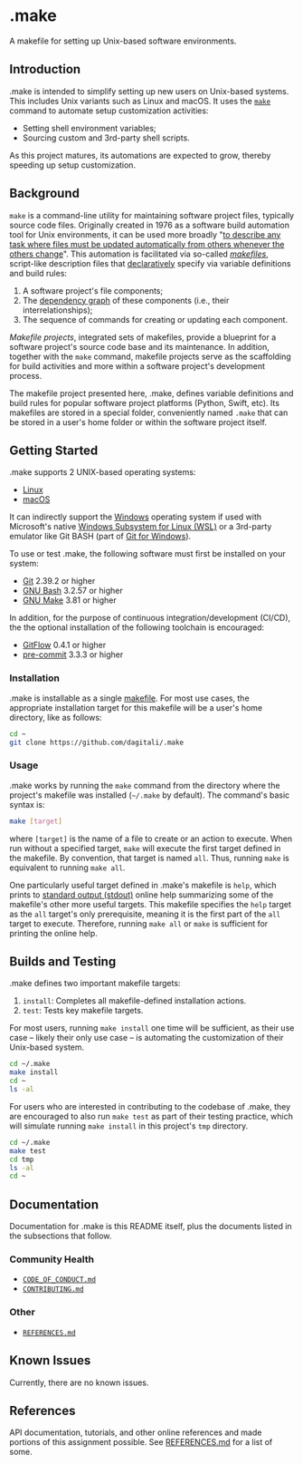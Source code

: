 # .make

A makefile for setting up Unix-based software environments.

## Introduction

.make is intended to simplify setting up new users on Unix-based systems. This
includes Unix variants such as Linux and macOS. It uses the [`make`][make] command to
automate setup customization activities:

- Setting shell environment variables;
- Sourcing custom and 3rd-party shell scripts.

As this project matures, its automations are expected to grow, thereby speeding
up setup customization.

## Background

`make` is a command-line utility for maintaining software project files, typically
source code files. Originally created in 1976 as a software build automation tool
for Unix environments, it can be used more broadly "[to describe any task where
files must be updated automatically from others whenever the others change][make manpage]". This
automation is facilitated via so-called [_makefiles_][makefile], script-like description files
that [declaratively][declarative programming] specify via variable definitions and build rules:

1. A software project's file components;
2. The [dependency graph][dependency graph] of these components (i.e., their interrelationships);
3. The sequence of commands for creating or updating each component.

_Makefile projects_, integrated sets of makefiles, provide a blueprint for a
software project's source code base and its maintenance. In addition, together
with the `make` command, makefile projects serve as the scaffolding for build
activities and more within a software project's development process.

The makefile project presented here, .make, defines variable definitions and
build rules for popular software project platforms (Python, Swift, etc). Its
makefiles are stored in a special folder, conveniently named `.make` that can be
stored in a user's home folder or within the software project itself.

## Getting Started

.make supports 2 UNIX-based operating systems:

- [Linux][Linux]
- [macOS][macOS]

It can indirectly support the [Windows][Windows] operating system if used with Microsoft's
native [Windows Subsystem for Linux (WSL)][WSL] or a 3rd-party emulator like Git BASH
(part of [Git for Windows][Git for Windows]).

To use or test .make, the following software must first be installed on your
system:

- [Git][Git] 2.39.2 or higher
- [GNU Bash][GNU Bash] 3.2.57 or higher
- [GNU Make][GNU Make] 3.81 or higher

In addition, for the purpose of continuous integration/development (CI/CD), the
the optional installation of the following toolchain is encouraged:

- [GitFlow][GitFlow] 0.4.1 or higher
- [pre-commit][pre-commit] 3.3.3 or higher

### Installation

.make is installable as a single [makefile][makefile]. For most use cases, the appropriate
installation target for this makefile will be a user's home directory, like as
follows:

```bash
cd ~
git clone https://github.com/dagitali/.make
```

### Usage

.make works by running the `make` command from the directory where the project's
makefile was installed (`~/.make` by default). The command's basic syntax is:

```bash
make [target]
```

where `[target]` is the name of a file to create or an action to execute. When
run without a specified target, `make` will execute the first target defined in
the makefile. By convention, that target is named `all`. Thus, running `make` is
equivalent to running `make all`.

One particularly useful target defined in .make's makefile is `help`, which prints
to [standard output (stdout)][stdout] online help summarizing some of the makefile's other
more useful targets. This makefile specifies the `help` target as the `all`
target's only prerequisite, meaning it is the first part of the `all` target to
execute. Therefore, running `make all` or `make` is sufficient for printing the
online help.

## Builds and Testing

.make defines two important makefile targets:

1. `install`: Completes all makefile-defined installation actions.
2. `test`: Tests key makefile targets.

For most users, running `make install` one time will be sufficient, as their use
case &ndash; likely their only use case &ndash; is automating the customization of their
Unix-based system.

```bash
cd ~/.make
make install
cd ~
ls -al
```

For users who are interested in contributing to the codebase of .make, they are
encouraged to also run `make test` as part of their testing practice, which will
simulate running `make install` in this project's `tmp` directory.

```bash
cd ~/.make
make test
cd tmp
ls -al
cd ~
```

## Documentation

Documentation for .make is this README itself, plus the documents listed in the
subsections that follow.

### Community Health

- [`CODE_OF_CONDUCT.md`](CODE_OF_CONDUCT.md)
- [`CONTRIBUTING.md`](CONTRIBUTING.md)

### Other

- [`REFERENCES.md`](REFERENCES.md)

## Known Issues

Currently, there are no known issues.

## References

API documentation, tutorials, and other online references and made portions of
this assignment possible. See [REFERENCES.md](REFERENCES.md) for a list of some.

[declarative programming]: https://en.wikipedia.org/wiki/Declarative_programming
[dependency graph]: https://en.wikipedia.org/wiki/Dependency_graph
[Git]: https://git-scm.com
[Git for Windows]: https://gitforwindows.org
[GitFlow]: https://github.com/nvie/gitflow
[GNU Bash]: https://www.gnu.org/software/bash
[GNU Make]: https://www.gnu.org/software/make
[Linux]: https://www.linuxfoundation.org
[macOS]: https://www.apple.com/macos
[make]: https://en.wikipedia.org/wiki/Make_(software)
[make manpage]: https://linux.die.net/man/1/make
[makefile]: https://en.wikipedia.org/wiki/Make_(software)#Makefiles
[pre-commit]: https://github.com/pre-commit/pre-commit
[stdout]: https://en.wikipedia.org/wiki/Standard_streams
[Windows]: https://www.microsoft.com/en-us/windows
[WSL]: https://docs.microsoft.com/en-us/windows/wsl/about
